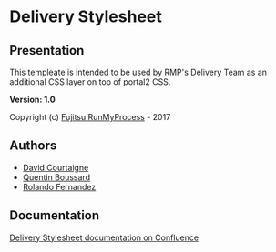 # Delivery Stylesheet

## Presentation

This templeate is intended to be used  by RMP's Delivery Team as an additional CSS layer on top of portal2 CSS.

__Version: 1.0__

Copyright (c) [Fujitsu RunMyProcess](https://www.runmyprocess.com/) - 2017

## Authors
-   [David Courtaigne](mailto:dcourtaigne@runmyprocess.com)
-   [Quentin Boussard](mailto:qboussard@runmyprocess.com)
-   [Rolando Fernandez](mailto:rfernandez@runmyprocess.com)

## Documentation

[Delivery Stylesheet documentation on Confluence](https://runmyprocess.atlassian.net/wiki/spaces/stylesheet/)
